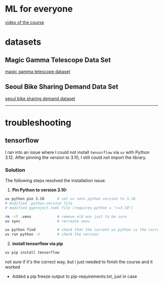 # ML for everyone
[video of the course](https://youtu.be/i_LwzRVP7bg?si=FvVAVs8tJDKZs_qi)

# datasets

## Magic Gamma Telescope Data Set
[magic gamma telescope dataset](https://archive.ics.uci.edu/dataset/159/magic+gamma+telescope)

## Seoul Bike Sharing Demand Data Set
[seoul bike sharing demand dataset](https://archive.ics.uci.edu/dataset/560/seoul+bike+sharing+demand)

---

# troubleshooting

## tensorflow

I ran into an issue where I could not install `tensorflow` via `uv` with Python 3.12. After pinning the version to 3.10, I still could not import the library.

### Solution

The following steps resolved the installation issue:

1.  **Pin Python to version 3.10:**
```bash
uv python pin 3.10      # set uv venv python version to 3.10
# modified .python.version file
# modified pyproject.toml file (requires-python = ">=3.10")

rm -rf .venv            # remove old env just to be sure
uv sync                 # recreate venv

uv python find          # check that the current uv python is the correct one
uv run python -V        # check the version
```

2. **install tensorflow via pip**

```bash
uv pip install tensorflow
```


not sure if it's the correct way, but i just needed to finish the course and it worked

- Added a pip freeze output to pip-requirements.txt, just in case